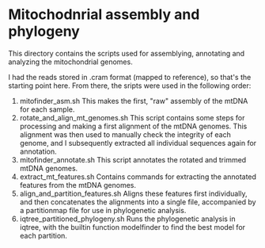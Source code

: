 # Mitochodnrial assembly and phylogeny

This directory contains the scripts used for assemblying, annotating and analyzing the mitochondrial genomes.

I had the reads stored in .cram format (mapped to reference), so that's the starting point here. From there, the sripts were used in the following order:

1. mitofinder_asm.sh
	This makes the first, "raw" assembly of the mtDNA for each sample.
2. rotate_and_align_mt_genomes.sh
	This script contains some steps for processing and making a first alignment of the mtDNA genomes. This alignment was then used to manually check the integrity of each genome, and I subsequently extracted all individual sequences again for annotation.
3. mitofinder_annotate.sh
	This script annotates the rotated and trimmed mtDNA genomes.
4. extract_mt_features.sh 
	Contains commands for extracting the annotated features from the mtDNA genomes.
5. align_and_partition_features.sh
	Aligns these features first individually, and then concatenates the alignments into a single file, accompanied by a partitionmap file for use in phylogenetic analysis.
6. iqtree_partitioned_phylogeny.sh
	Runs the phylogenetic analysis in iqtree, with the builtin function modelfinder to find the best model for each partition.